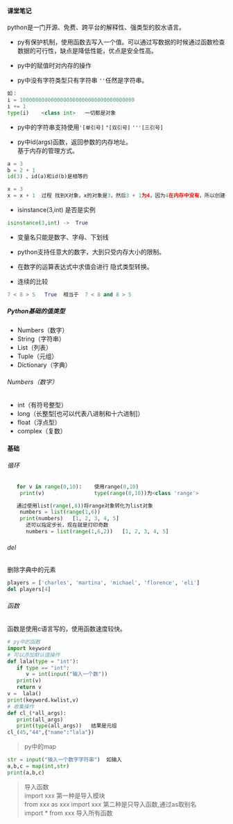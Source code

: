 #### 课堂笔记

python是一门开源、免费、跨平台的解释性、强类型的胶水语言。

- py有保护机制，使用函数去写入一个值。可以通过写数据的时候通过函数检查数据的可行性，缺点是降低性能，优点是安全性高。

- py中的赋值时对内存的操作

- py中没有字符类型只有字符串 `''`任然是字符串。

```python
如：
i = 1000000000000000000000000000000000000
i += 1
type(i)    <class int>   一切都是对象
```

- py中的字符串支持使用`'[单引号]`  `"[双引号]`  `'''[三引号]`

- py中id(args)函数，返回参数的内存地址。  
基于内存的管理方式。

```python
a = 3
b = 2 + 1
id(3) 、id(a)和id(b)是相等的

x = 3
x = x + 1  过程 找到X对象，x的对象是3，然后3 + 1为4，因为4在内存中没有，所以创建一个对象为4。然后将4这个对象返回给x。
```

- isinstance(3,int) 是否是实例

```python
isinstance(3,int) ->  True
```

- 变量名只能是数字、字母、下划线

- python支持任意大的数字，大到只受内存大小的限制。

- 在数字的运算表达式中求值会进行 隐式类型转换。

-  连续的比较

```python
7 < 8 > 5   True  相当于  7 < 8 and 8 > 5
```

##### Python基础的值类型

- Numbers（数字）
- String（字符串）
- List（列表）
- Tuple（元组）
- Dictionary（字典）

###### Numbers（数字）

- int（有符号整型）
- long（长整型[也可以代表八进制和十六进制]）
- float（浮点型）
- complex（复数）


#### 基础

###### 循环

```python
   for v in range(0,10):    使用range(0,10)
    print(v)                type(range(0,10))为<class 'range'>

   通过使用list(range(,8))将range对象转化为list对象
    numbers = list(range(1,6))
    print(numbers)   [1, 2, 3, 4, 5]
      还可以指定步长，现在就是打印奇数
      numbers = list(range(1,6,2))   [1, 2, 3, 4, 5]
```

###### del

删除字典中的元素
```python
players = ['charles', 'martina', 'michael', 'florence', 'eli']
del players[4]
```

###### 函数
函数是使用c语言写的，使用函数速度较快。

```python
# py中的函数
import keyword
# 可以添加默认值操作
def lala(type = "int"):
   if type == "int":
      v = int(input("输入一个数"))
   print(v)
   return v
v =  lala()
print(keyword.kwlist,v)
# 收集操作
def cl_(*all_args):
   print(all_args)
   print(type(all_args))   结果是元组
cl_(45,"44",{"name":"lala"})  
```
> py中的map  
```python
str = input("输入一个数字字符串")  如输入
a,b,c = map(int,str)
print(a,b,c)   
```


> 导入函数  
import xxx 第一种是导入模块  
from xxx as xxx import xxx 第二种是只导入函数,通过as取别名  
import * from xxx  导入所有函数